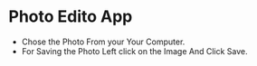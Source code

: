 # Photo Edito App

- Chose the Photo From your Your Computer.
- For Saving the Photo Left click on the Image And Click Save.